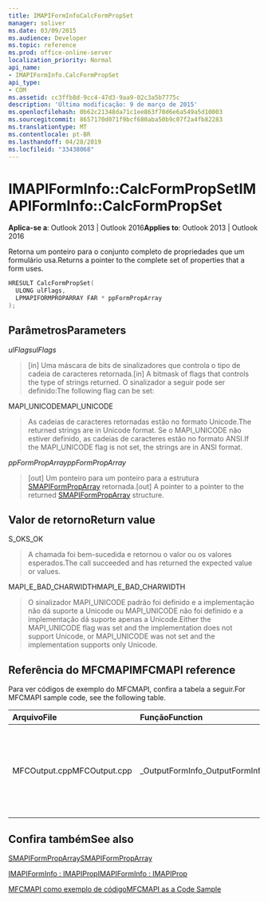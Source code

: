 ```yaml
---
title: IMAPIFormInfoCalcFormPropSet
manager: soliver
ms.date: 03/09/2015
ms.audience: Developer
ms.topic: reference
ms.prod: office-online-server
localization_priority: Normal
api_name:
- IMAPIFormInfo.CalcFormPropSet
api_type:
- COM
ms.assetid: cc3ffb8d-9cc4-47d3-9aa9-02c3a5b7775c
description: 'Última modificação: 9 de março de 2015'
ms.openlocfilehash: 0b62c21348da71c1ee863f70d6e6a549a5d10003
ms.sourcegitcommit: 8657170d071f9bcf680aba50b9c07f2a4fb82283
ms.translationtype: MT
ms.contentlocale: pt-BR
ms.lasthandoff: 04/28/2019
ms.locfileid: "33438068"
---
```

# <a name="imapiforminfocalcformpropset"></a><span data-ttu-id="5bec9-103">IMAPIFormInfo::CalcFormPropSet</span><span class="sxs-lookup"><span data-stu-id="5bec9-103">IMAPIFormInfo::CalcFormPropSet</span></span>

  
  
<span data-ttu-id="5bec9-104">**Aplica-se a**: Outlook 2013 | Outlook 2016</span><span class="sxs-lookup"><span data-stu-id="5bec9-104">**Applies to**: Outlook 2013 | Outlook 2016</span></span> 
  
<span data-ttu-id="5bec9-105">Retorna um ponteiro para o conjunto completo de propriedades que um formulário usa.</span><span class="sxs-lookup"><span data-stu-id="5bec9-105">Returns a pointer to the complete set of properties that a form uses.</span></span>
  
```cpp
HRESULT CalcFormPropSet(
  ULONG ulFlags,
  LPMAPIFORMPROPARRAY FAR * ppFormPropArray
);
```

## <a name="parameters"></a><span data-ttu-id="5bec9-106">Parâmetros</span><span class="sxs-lookup"><span data-stu-id="5bec9-106">Parameters</span></span>

 <span data-ttu-id="5bec9-107">_ulFlags_</span><span class="sxs-lookup"><span data-stu-id="5bec9-107">_ulFlags_</span></span>
  
> <span data-ttu-id="5bec9-108">[in] Uma máscara de bits de sinalizadores que controla o tipo de cadeia de caracteres retornada.</span><span class="sxs-lookup"><span data-stu-id="5bec9-108">[in] A bitmask of flags that controls the type of strings returned.</span></span> <span data-ttu-id="5bec9-109">O sinalizador a seguir pode ser definido:</span><span class="sxs-lookup"><span data-stu-id="5bec9-109">The following flag can be set:</span></span>
    
<span data-ttu-id="5bec9-110">MAPI_UNICODE</span><span class="sxs-lookup"><span data-stu-id="5bec9-110">MAPI_UNICODE</span></span> 
  
> <span data-ttu-id="5bec9-111">As cadeias de caracteres retornadas estão no formato Unicode.</span><span class="sxs-lookup"><span data-stu-id="5bec9-111">The returned strings are in Unicode format.</span></span> <span data-ttu-id="5bec9-112">Se o MAPI_UNICODE não estiver definido, as cadeias de caracteres estão no formato ANSI.</span><span class="sxs-lookup"><span data-stu-id="5bec9-112">If the MAPI_UNICODE flag is not set, the strings are in ANSI format.</span></span>
    
 <span data-ttu-id="5bec9-113">_ppFormPropArray_</span><span class="sxs-lookup"><span data-stu-id="5bec9-113">_ppFormPropArray_</span></span>
  
> <span data-ttu-id="5bec9-114">[out] Um ponteiro para um ponteiro para a estrutura [SMAPIFormPropArray](smapiformproparray.md) retornada.</span><span class="sxs-lookup"><span data-stu-id="5bec9-114">[out] A pointer to a pointer to the returned [SMAPIFormPropArray](smapiformproparray.md) structure.</span></span> 
    
## <a name="return-value"></a><span data-ttu-id="5bec9-115">Valor de retorno</span><span class="sxs-lookup"><span data-stu-id="5bec9-115">Return value</span></span>

<span data-ttu-id="5bec9-116">S_OK</span><span class="sxs-lookup"><span data-stu-id="5bec9-116">S_OK</span></span> 
  
> <span data-ttu-id="5bec9-117">A chamada foi bem-sucedida e retornou o valor ou os valores esperados.</span><span class="sxs-lookup"><span data-stu-id="5bec9-117">The call succeeded and has returned the expected value or values.</span></span>
    
<span data-ttu-id="5bec9-118">MAPI_E_BAD_CHARWIDTH</span><span class="sxs-lookup"><span data-stu-id="5bec9-118">MAPI_E_BAD_CHARWIDTH</span></span> 
  
> <span data-ttu-id="5bec9-119">O sinalizador MAPI_UNICODE padrão foi definido e a implementação não dá suporte a Unicode ou MAPI_UNICODE não foi definido e a implementação dá suporte apenas a Unicode.</span><span class="sxs-lookup"><span data-stu-id="5bec9-119">Either the MAPI_UNICODE flag was set and the implementation does not support Unicode, or MAPI_UNICODE was not set and the implementation supports only Unicode.</span></span>
    
## <a name="mfcmapi-reference"></a><span data-ttu-id="5bec9-120">Referência do MFCMAPI</span><span class="sxs-lookup"><span data-stu-id="5bec9-120">MFCMAPI reference</span></span>

<span data-ttu-id="5bec9-121">Para ver códigos de exemplo do MFCMAPI, confira a tabela a seguir.</span><span class="sxs-lookup"><span data-stu-id="5bec9-121">For MFCMAPI sample code, see the following table.</span></span>
  
|<span data-ttu-id="5bec9-122">**Arquivo**</span><span class="sxs-lookup"><span data-stu-id="5bec9-122">**File**</span></span>|<span data-ttu-id="5bec9-123">**Função**</span><span class="sxs-lookup"><span data-stu-id="5bec9-123">**Function**</span></span>|<span data-ttu-id="5bec9-124">**Comentário**</span><span class="sxs-lookup"><span data-stu-id="5bec9-124">**Comment**</span></span>|
|:-----|:-----|:-----|
|<span data-ttu-id="5bec9-125">MFCOutput.cpp</span><span class="sxs-lookup"><span data-stu-id="5bec9-125">MFCOutput.cpp</span></span>  <br/> |<span data-ttu-id="5bec9-126">_OutputFormInfo</span><span class="sxs-lookup"><span data-stu-id="5bec9-126">_OutputFormInfo</span></span>  <br/> |<span data-ttu-id="5bec9-127">MFCMAPI usa o **método IMAPIFormInfo::CalcFormPropSet** ao escrever saída de depuração para objetos de informações de formulário.</span><span class="sxs-lookup"><span data-stu-id="5bec9-127">MFCMAPI uses the **IMAPIFormInfo::CalcFormPropSet** method when writing debug output for form information objects.</span></span>  <br/> |
   
## <a name="see-also"></a><span data-ttu-id="5bec9-128">Confira também</span><span class="sxs-lookup"><span data-stu-id="5bec9-128">See also</span></span>



[<span data-ttu-id="5bec9-129">SMAPIFormPropArray</span><span class="sxs-lookup"><span data-stu-id="5bec9-129">SMAPIFormPropArray</span></span>](smapiformproparray.md)
  
[<span data-ttu-id="5bec9-130">IMAPIFormInfo : IMAPIProp</span><span class="sxs-lookup"><span data-stu-id="5bec9-130">IMAPIFormInfo : IMAPIProp</span></span>](imapiforminfoimapiprop.md)


[<span data-ttu-id="5bec9-131">MFCMAPI como exemplo de código</span><span class="sxs-lookup"><span data-stu-id="5bec9-131">MFCMAPI as a Code Sample</span></span>](mfcmapi-as-a-code-sample.md)

